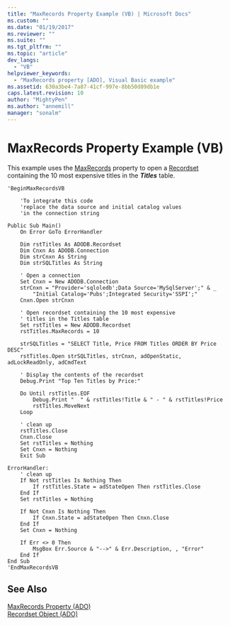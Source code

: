 ```yaml
---
title: "MaxRecords Property Example (VB) | Microsoft Docs"
ms.custom: ""
ms.date: "01/19/2017"
ms.reviewer: ""
ms.suite: ""
ms.tgt_pltfrm: ""
ms.topic: "article"
dev_langs: 
  - "VB"
helpviewer_keywords: 
  - "MaxRecords property [ADO], Visual Basic example"
ms.assetid: 630a3be4-7a87-41cf-997e-8bb50d89db1e
caps.latest.revision: 10
author: "MightyPen"
ms.author: "annemill"
manager: "sonalm"
---
```

# MaxRecords Property Example (VB)
This example uses the [MaxRecords](../../../ado/reference/ado-api/maxrecords-property-ado.md) property to open a [Recordset](../../../ado/reference/ado-api/recordset-object-ado.md) containing the 10 most expensive titles in the ***Titles*** table.  
  
```  
'BeginMaxRecordsVB  
  
    'To integrate this code  
    'replace the data source and initial catalog values  
    'in the connection string  
  
Public Sub Main()  
    On Error GoTo ErrorHandler  
  
    Dim rstTitles As ADODB.Recordset  
    Dim Cnxn As ADODB.Connection  
    Dim strCnxn As String  
    Dim strSQLTitles As String  
  
    ' Open a connection  
    Set Cnxn = New ADODB.Connection  
    strCnxn = "Provider='sqloledb';Data Source='MySqlServer';" & _  
        "Initial Catalog='Pubs';Integrated Security='SSPI';"  
    Cnxn.Open strCnxn  
  
    ' Open recordset containing the 10 most expensive  
    ' titles in the Titles table  
    Set rstTitles = New ADODB.Recordset  
    rstTitles.MaxRecords = 10  
  
    strSQLTitles = "SELECT Title, Price FROM Titles ORDER BY Price DESC"  
    rstTitles.Open strSQLTitles, strCnxn, adOpenStatic, adLockReadOnly, adCmdText  
  
    ' Display the contents of the recordset  
    Debug.Print "Top Ten Titles by Price:"  
  
    Do Until rstTitles.EOF  
        Debug.Print "  " & rstTitles!Title & " - " & rstTitles!Price  
        rstTitles.MoveNext  
    Loop  
  
    ' clean up  
    rstTitles.Close  
    Cnxn.Close  
    Set rstTitles = Nothing  
    Set Cnxn = Nothing  
    Exit Sub  
  
ErrorHandler:  
    ' clean up  
    If Not rstTitles Is Nothing Then  
        If rstTitles.State = adStateOpen Then rstTitles.Close  
    End If  
    Set rstTitles = Nothing  
  
    If Not Cnxn Is Nothing Then  
        If Cnxn.State = adStateOpen Then Cnxn.Close  
    End If  
    Set Cnxn = Nothing  
  
    If Err <> 0 Then  
        MsgBox Err.Source & "-->" & Err.Description, , "Error"  
    End If  
End Sub  
'EndMaxRecordsVB  
```  
  
## See Also  
 [MaxRecords Property (ADO)](../../../ado/reference/ado-api/maxrecords-property-ado.md)   
 [Recordset Object (ADO)](../../../ado/reference/ado-api/recordset-object-ado.md)